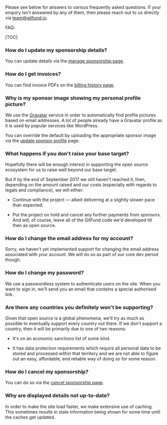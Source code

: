 Please see below for answers to various frequently asked questions. If your
enquiry isn't answered by any of them, then please reach out to us directly via
team@gitfund.io.

FAQ:

[TOC]

### How do I update my sponsorship details?

You can update details via the [manage sponsorship page](/manage.sponsorship).

### How do I get invoices?

You can find invoice PDFs on the [billing history page](/view.billing.history).

### Why is my sponsor image showing my personal profile picture?

We use the [Gravatar](https://en.gravatar.com/) service in order to
automatically find profile pictures based on email addresses. A lot of people
already have a Gravatar profile as it is used by popular services like
WordPress.

You can override the default by uploading the appropriate sponsor image via the
[update sponsor profile](/update.sponsor.profile) page.

### What happens if you don't raise your base target?

Hopefully there will be enough interest in supporting the open source ecosystem
for us to raise well beyond our base target.

But if by the end of September 2017 we still haven't reached it, then, depending
on the amount raised and our costs (especially with regards to legals and
compliance), we will either:

* Continue with the project — albeit delivering at a slightly slower pace than
  expected.

* Put the project on hold and cancel any further payments from sponsors. And
  will, of course, leave all of the GitFund code we'd developed till then as
  open source.

### How do I change the email address for my account?

Sorry, we haven't yet implemented support for changing the email address
associated with your account. We will do so as part of our core dev period
though.

### How do I change my password?

We use a passwordless system to authenticate users on the site. When you want to
sign in, we'll send you an email that contains a special authorised link.

### Are there any countries you definitely won't be supporting?

Given that open source is a global phenomena, we'll try as much as possible to
eventually support every country out there. If we don't support a country, then
it will be primarily due to one of two reasons:

* It's on an economic sanctions list of some kind.

* It has data protection requirements which require all personal data to be
  stored and processed within that territory and we are not able to figure out
  an easy, affordable, and reliable way of doing so for some reason.

### How do I cancel my sponsorship?

You can do so via the [cancel sponsorship page](/cancel.sponsorship).

### Why are displayed details not up-to-date?

In order to make the site load faster, we make extensive use of caching. This
sometimes results in stale information being shown for some time until the
caches get updated.
